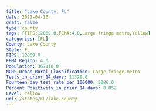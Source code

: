 ```yaml
---
title: "Lake County, FL"
date: 2021-04-16
draft: false
type: county
tags: [FIPS:12069.0,FEMA:4.0,Large fringe metro,Yellow]
categories: [FL]
County: Lake County
State: FL
FIPS: 12069.0
FEMA_Region: 4.0
Population: 367118.0
NCHS_Urban_Rural_Classification: Large fringe metro
Tests_in_prior_14_days: 11329.0
Fourteen_day_test_rate_per_100000: 3086.0
Percent_Positivity_in_prior_14_days: 0.052
Level: Yellow
url: /states/FL/lake-county
---
```



